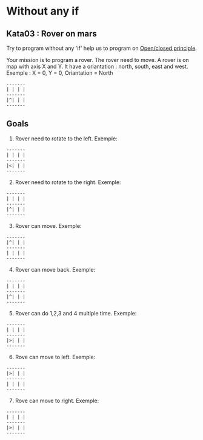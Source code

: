 # Without any if
## Kata03 : Rover on mars
Try to program without any 'if' help us to program on [Open/closed principle](https://en.wikipedia.org/wiki/Open/closed_principle).

Your mission is to program a rover. 
The rover need to move.
A rover is on map with axis X and Y. 
It have a oriantation : north, south, east and west.
Exemple : 
X = 0, Y = 0, Oriantation = North
```
-------
| | | |
-------
|^| | |
-------
```


## Goals
1. Rover need to rotate to the left. Exemple:
```
-------
| | | |
-------
|<| | |
-------
```
2. Rover need to rotate to the right. Exemple:
```
-------
| | | |
-------
|^| | |
-------
```
3. Rover can move. Exemple:
```
-------
|^| | |
-------
| | | |
-------
```
4. Rover can move back. Exemple:
```
-------
| | | |
-------
|^| | |
-------
```
5. Rover can do 1,2,3 and 4 multiple time. Exemple:
```
-------
| | | |
-------
|>| | |
-------
```
6. Rove can move to left. Exemple:
```
-------
|>| | |
-------
| | | |
-------
```
7. Rove can move to right. Exemple:
```
-------
| | | |
-------
|>| | |
-------
```
